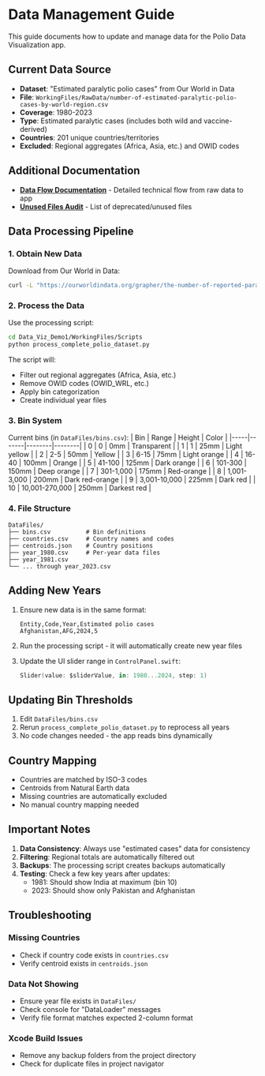# Data Management Guide

This guide documents how to update and manage data for the Polio Data Visualization app.

## Current Data Source

- **Dataset**: "Estimated paralytic polio cases" from Our World in Data
- **File**: `WorkingFiles/RawData/number-of-estimated-paralytic-polio-cases-by-world-region.csv`
- **Coverage**: 1980-2023
- **Type**: Estimated paralytic cases (includes both wild and vaccine-derived)
- **Countries**: 201 unique countries/territories
- **Excluded**: Regional aggregates (Africa, Asia, etc.) and OWID codes

## Additional Documentation

- **[Data Flow Documentation](DATA_FLOW_DOCUMENTATION.md)** - Detailed technical flow from raw data to app
- **[Unused Files Audit](UNUSED_FILES_AUDIT.md)** - List of deprecated/unused files

## Data Processing Pipeline

### 1. Obtain New Data

Download from Our World in Data:
```bash
curl -L "https://ourworldindata.org/grapher/the-number-of-reported-paralytic-polio-cases.csv" -o new_data.csv
```

### 2. Process the Data

Use the processing script:
```bash
cd Data_Viz_Demo1/WorkingFiles/Scripts
python process_complete_polio_dataset.py
```

The script will:
- Filter out regional aggregates (Africa, Asia, etc.)
- Remove OWID codes (OWID_WRL, etc.)
- Apply bin categorization
- Create individual year files

### 3. Bin System

Current bins (in `DataFiles/bins.csv`):
| Bin | Range | Height | Color |
|-----|-------|--------|--------|
| 0 | 0 | 0mm | Transparent |
| 1 | 1 | 25mm | Light yellow |
| 2 | 2-5 | 50mm | Yellow |
| 3 | 6-15 | 75mm | Light orange |
| 4 | 16-40 | 100mm | Orange |
| 5 | 41-100 | 125mm | Dark orange |
| 6 | 101-300 | 150mm | Deep orange |
| 7 | 301-1,000 | 175mm | Red-orange |
| 8 | 1,001-3,000 | 200mm | Dark red-orange |
| 9 | 3,001-10,000 | 225mm | Dark red |
| 10 | 10,001-270,000 | 250mm | Darkest red |

### 4. File Structure

```
DataFiles/
├── bins.csv          # Bin definitions
├── countries.csv     # Country names and codes
├── centroids.json    # Country positions
├── year_1980.csv     # Per-year data files
├── year_1981.csv
└── ... through year_2023.csv
```

## Adding New Years

1. Ensure new data is in the same format:
   ```csv
   Entity,Code,Year,Estimated polio cases
   Afghanistan,AFG,2024,5
   ```

2. Run the processing script - it will automatically create new year files

3. Update the UI slider range in `ControlPanel.swift`:
   ```swift
   Slider(value: $sliderValue, in: 1980...2024, step: 1)
   ```

## Updating Bin Thresholds

1. Edit `DataFiles/bins.csv`
2. Rerun `process_complete_polio_dataset.py` to reprocess all years
3. No code changes needed - the app reads bins dynamically

## Country Mapping

- Countries are matched by ISO-3 codes
- Centroids from Natural Earth data
- Missing countries are automatically excluded
- No manual country mapping needed

## Important Notes

1. **Data Consistency**: Always use "estimated cases" data for consistency
2. **Filtering**: Regional totals are automatically filtered out
3. **Backups**: The processing script creates backups automatically
4. **Testing**: Check a few key years after updates:
   - 1981: Should show India at maximum (bin 10)
   - 2023: Should show only Pakistan and Afghanistan

## Troubleshooting

### Missing Countries
- Check if country code exists in `countries.csv`
- Verify centroid exists in `centroids.json`

### Data Not Showing
- Ensure year file exists in `DataFiles/`
- Check console for "DataLoader" messages
- Verify file format matches expected 2-column format

### Xcode Build Issues
- Remove any backup folders from the project directory
- Check for duplicate files in project navigator
